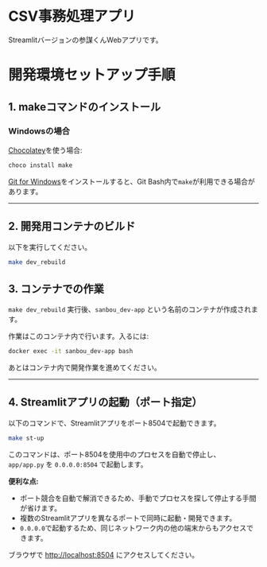 # CSV事務処理アプリ

Streamlitバージョンの参謀くんWebアプリです。


# 開発環境セットアップ手順

## 1. makeコマンドのインストール

### Windowsの場合

[Chocolatey](https://chocolatey.org/)を使う場合:

```sh
choco install make
```

[Git for Windows](https://gitforwindows.org/)をインストールすると、Git Bash内で`make`が利用できる場合があります。

---

## 2. 開発用コンテナのビルド

以下を実行してください。

```sh
make dev_rebuild
```

## 3. コンテナでの作業

`make dev_rebuild` 実行後、`sanbou_dev-app` という名前のコンテナが作成されます。

作業はこのコンテナ内で行います。入るには:

```sh
docker exec -it sanbou_dev-app bash
```

あとはコンテナ内で開発作業を進めてください。

---

## 4. Streamlitアプリの起動（ポート指定）

以下のコマンドで、Streamlitアプリをポート8504で起動できます。

```sh
make st-up
```

このコマンドは、ポート8504を使用中のプロセスを自動で停止し、  
`app/app.py` を `0.0.0.0:8504` で起動します。

**便利な点:**
- ポート競合を自動で解消できるため、手動でプロセスを探して停止する手間が省けます。
- 複数のStreamlitアプリを異なるポートで同時に起動・開発できます。
- `0.0.0.0`で起動するため、同じネットワーク内の他の端末からもアクセスできます。

ブラウザで [http://localhost:8504](http://localhost:8504) にアクセスしてください。
